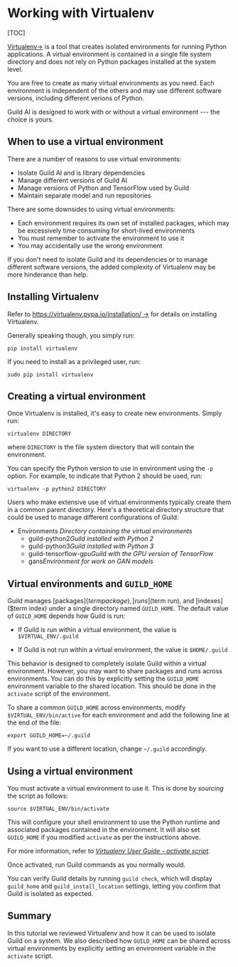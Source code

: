 # Working with Virtualenv

[TOC]

[Virtualenv->](https://virtualenv.pypa.io) is a tool that creates
isolated environments for running Python applications. A virtual
environment is contained in a single file system directory and does
not rely on Python packages installed at the system level.

You are free to create as many virtual environments as you need. Each
environment is independent of the others and may use different
software versions, including different verions of Python.

Guild AI is designed to work with or without a virtual environment ---
the choice is yours.

## When to use a virtual environment

There are a number of reasons to use virtual environments:

- Isolate Guild AI and is library dependencies
- Manage different versions of Guild AI
- Manage versions of Python and TensorFlow used by Guild
- Maintain separate model and run repositories

There are some downsides to using virtual environments:

- Each environment requires its own set of installed packages, which
  may be excessively time consuming for short-lived environments
- You must remember to activate the environment to use it
- You may accidentally use the wrong environment

If you don't need to isolate Guild and its dependencies or to manage
different software versions, the added complexity of Virtualenv may be
more hinderance than help.

## Installing Virtualenv

Refer to [https://virtualenv.pypa.io/installation/
->](https://virtualenv.pypa.io/en/stable/installation/) for details on
installing Virtualenv.

Generally speaking though, you simply run:

``` shell
pip install virtualenv
```

If you need to install as a privileged user, run:

``` shell
sudo pip install virtualenv
```

## Creating a virtual environment

Once Virtualenv is installed, it's easy to create new
environments. Simply run:

``` shell
virtualenv DIRECTORY
```

where `DIRECTORY` is the file system directory that will contain the
environment.

You can specify the Python version to use in environment using the
`-p` option. For example, to indicate that Python 2 should be used,
run:

``` shell
virtualenv -p python2 DIRECTORY
```

Users who make extensive use of virtual environments typically create
them in a common parent directory. Here's a theoretical directory
structure that could be used to manage different configurations of
Guild:

<div class="file-tree">
<ul>
<li class="is-folder open">Environments <i>Directory containing the virtual environments</i>
 <ul>
 <li class="is-folder">guild-python2<i>Guild installed with Python 2</i></li>
 <li class="is-folder">guild-python3<i>Guild installed with Python 3</i></li>
 <li class="is-folder">guild-tensorflow-gpu<i>Guild with the GPU version of TensorFlow</i></li>
 <li class="is-folder">gans<i>Environment for work on GAN models</i></li>
</ul>
</li>
</ul>
</div>

## Virtual environments and `GUILD_HOME`

Guild manages [packages]($term package), [runs]($term run), and
[indexes]($term index) under a single directory named
`GUILD_HOME`. The default value of `GUILD_HOME` depends how Guild is
run:

- If Guild is run within a virtual environment, the value is
  `$VIRTUAL_ENV/.guild`

- If Guild is not run within a virtual environment, the value is
  `$HOME/.guild`

This behavior is designed to completely isolate Guild within a virtual
environment. However, you may want to share packages and runs across
environments. You can do this by explicitly setting the `GUILD_HOME`
environment variable to the shared location. This should be done in
the `activate` script of the environment.

To share a common `GUILD_HOME` across environments, modify
`$VIRTUAL_ENV/bin/active` for each environment and add the following
line at the end of the file:

```
export GUILD_HOME=~/.guild
```

If you want to use a different location, change `~/.guild`
accordingly.

## Using a virtual environment

You must activate a virtual environment to use it. This is done by
*sourcing* the script as follows:

``` shell
source $VIRTUAL_ENV/bin/activate
```

This will configure your shell environment to use the Python runtime
and associated packages contained in the environment. It will also set
`GUILD_HOME` if you modified `activate` as per the instructions above.

For more information, refer to [*Virtualenv User Guide - activate
script*](https://virtualenv.pypa.io/en/stable/userguide/#activate-script).

Once activated, run Guild commands as you normally would.

You can verify Guild details by running `guild check`, which will
display `guild_home` and `guild_install_location` settings, letting
you confirm that Guild is isolated as expected.

## Summary

In this tutorial we reviewed Virtualenv and how it can be used to
isolate Guild on a system. We also described how `GUILD_HOME` can be
shared across virtual environments by explicitly setting an
environment variable in the `activate` script.
